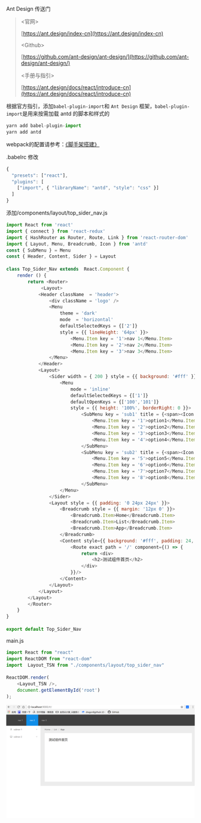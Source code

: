 Ant Design 传送门

> &lt;官网&gt;
>
> [https://ant.design/index-cn](https://ant.design/index-cn)
>
> &lt;Github&gt;
>
> [https://github.com/ant-design/ant-design/](https://github.com/ant-design/ant-design/)
>
> &lt;手册与指引&gt;
>
> [https://ant.design/docs/react/introduce-cn](https://ant.design/docs/react/introduce-cn)

根据官方指引，添加`babel-plugin-import`和 `Ant Design` 框架，`babel-plugin-import`是用来按需加载 antd 的脚本和样式的

```js
yarn add babel-plugin-import
yarn add antd
```

webpack的配置请参考：[《脚手架搭建》](https://dragon8github.gitbooks.io/react/content/chapter1.html)

.babelrc 修改

```js
{
  "presets": ["react"],
  "plugins": [
    ["import", { "libraryName": "antd", "style": "css" }]
  ]
}
```

添加/components/layout/top\_sider\_nav.js

```js
import React from 'react'
import { connect } from 'react-redux'
import { HashRouter as Router, Route, Link } from 'react-router-dom'
import { Layout, Menu, Breadcrumb, Icon } from 'antd'
const { SubMenu } = Menu
const { Header, Content, Sider } = Layout

class Top_Sider_Nav extends  React.Component {
    render () {
        return <Router>
             <Layout>
            <Header className  = 'header'>
                <div className = 'logo' />
                <Menu
                    theme = 'dark'
                    mode  = 'horizontal'
                    defaultSelectedKeys = {['2']}
                    style = {{ lineHeight: '64px' }}>
                        <Menu.Item key = '1'>nav 1</Menu.Item>
                        <Menu.Item key = '2'>nav 2</Menu.Item>
                        <Menu.Item key = '3'>nav 3</Menu.Item>
                </Menu>
            </Header>
            <Layout>
                <Sider width = { 200 } style = {{ background: '#fff' }}>
                    <Menu
                        mode = 'inline'
                        defaultSelectedKeys = {['1']}
                        defaultOpenKeys = {['100','101']}
                        style = {{ height: '100%', borderRight: 0 }}>
                            <SubMenu key = 'sub1' title = {<span><Icon type = 'user' />subnav 1</span>}>
                                <Menu.Item key = '1'>option1</Menu.Item>
                                <Menu.Item key = '2'>option2</Menu.Item>
                                <Menu.Item key = '3'>option3</Menu.Item>
                                <Menu.Item key = '4'>option4</Menu.Item>
                            </SubMenu>
                            <SubMenu key = 'sub2' title = {<span><Icon type = 'laptop' />subnav 2</span>}>
                                <Menu.Item key = '5'>option5</Menu.Item>
                                <Menu.Item key = '6'>option6</Menu.Item>
                                <Menu.Item key = '7'>option7</Menu.Item>
                                <Menu.Item key = '8'>option8</Menu.Item>
                            </SubMenu>
                    </Menu>
                </Sider>
                <Layout style = {{ padding: '0 24px 24px' }}>
                    <Breadcrumb style = {{ margin: '12px 0' }}>
                        <Breadcrumb.Item>Home</Breadcrumb.Item>
                        <Breadcrumb.Item>List</Breadcrumb.Item>
                        <Breadcrumb.Item>App</Breadcrumb.Item>
                    </Breadcrumb>
                    <Content style={{ background: '#fff', padding: 24, margin: 0, minHeight: 280 }}>
                        <Route exact path = '/' component={() => {
                            return <div>
                                <h2>测试组件首页</h2>
                            </div>
                        }}/>
                    </Content>
                </Layout>
            </Layout>
        </Layout>
        </Router>
    }
}

export default Top_Sider_Nav
```

main.js

```js
import React from "react"
import ReactDOM from "react-dom"
import  Layout_TSN from "./components/layout/top_sider_nav" 

ReactDOM.render(
    <Layout_TSN />,
    document.getElementById('root')
);
```

![](/assets/aadsddddddasdasdasijijxzcjzicant.png)

